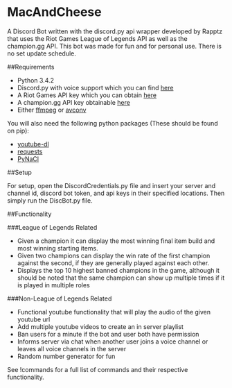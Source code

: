 # MacAndCheese
A Discord Bot written with the discord.py api wrapper developed by Rapptz that uses the Riot Games League of Legends API as well as the champion.gg API. This bot was made for fun and for personal use. There is no set update schedule. 

##Requirements

* Python 3.4.2
* Discord.py with voice support which you can find [here](https://github.com/Rapptz/discord.py)
* A Riot Games API key which you can obtain [here](https://developer.riotgames.com/)
* A champion.gg API key obtainable [here](http://api.champion.gg/)
* Either [ffmpeg](https://ffmpeg.org/download.html) or [avconv](https://libav.org/download/) 

You will also need the following python packages (These should be found on pip):
  * [youtube-dl](https://rg3.github.io/youtube-dl/) 
  * [requests](http://docs.python-requests.org/en/master/user/install/#install)
  * [PyNaCl](https://pypi.python.org/pypi/PyNaCl/)

##Setup

For setup, open the DiscordCredentials.py file and insert your server and channel id, discord bot token, and api keys in their specified locations. Then simply run the DiscBot.py file.

##Functionality

###League of Legends Related

  * Given a champion it can display the most winning final item build and most winning starting items.
  * Given two champions can display the win rate of the first champion against the second, if they are generally played against each other.
  * Displays the top 10 highest banned champions in the game, although it should be noted that the same champion can show up multiple times if it is played in 
    multiple roles

###Non-League of Legends Related

  * Functional youtube functionality that will play the audio of the given youtube url
  * Add multiple youtube videos to create an in server playlist
  * Ban users for a minute if the bot and user both have permission
  * Informs server via chat when another user joins a voice channel or leaves all voice channels in the server
  * Random number generator for fun


See !commands for a full list of commands and their respective functionality.

